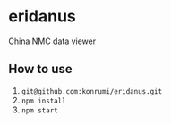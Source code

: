 # eridanus
China NMC data viewer

## How to use
1. `git@github.com:konrumi/eridanus.git`
2. `npm install`
3. `npm start`
